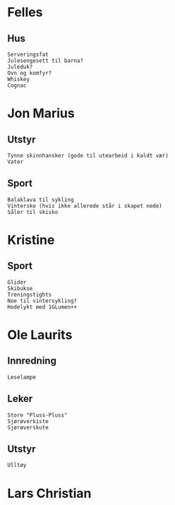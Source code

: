 #   Felles 
##  Hus
    Serveringsfat
    Julesengesett til barna? 
    Juleduk?
    Ovn og komfyr?
    Whiskey
    Cognac

#   Jon Marius 
##  Utstyr 
    Tynne skinnhansker (gode til utearbeid i kaldt vær) 
    Vater
##  Sport
    Balaklava til sykling
    Vintersko (hvis ikke allerede står i skapet nede)
    Såler til skisko

#   Kristine 
##  Sport
    Glider
    Skibukse
    Treningstights
    Noe til vintersykling?
    Hodelykt med 1GLumen++

#   Ole Laurits
##  Innredning
    Leselampe
##  Leker
    Store "Pluss-Pluss"
    Sjørøverkiste
    Sjørøverskute
##  Utstyr
    Ulltøy

#   Lars Christian

